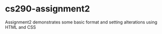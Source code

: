 # cs290-assignment2
Assignment2 demonstrates some basic format and setting alterations using HTML and CSS
